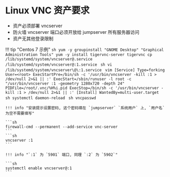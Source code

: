 # Linux VNC 资产要求

- 资产必须部署 vncserver
- 防火墙 vncserver 端口必须开放给 jumpserver 所有服务器访问
- 资产无其他登录限制

!!! tip "Centos 7 示例"
    ```sh
    yum -y groupinstall "GNOME Desktop" "Graphical Administration Tools"
    yum -y install tigervnc-server tigervnc
    cp /lib/systemd/system/vncserver@.service /lib/systemd/system/vncserver@:1.service
    ```
    ```sh
    vi /lib/systemd/system/vncserver\@\:1.service
    ```
    ```vim
    [Service]
    Type=forking
    User=<root>
    ExecStartPre=/bin/sh -c '/usr/bin/vncserver -kill :1 > /dev/null 2>&1 || :'
    ExecStart=/sbin/runuser -l root -c "/usr/bin/vncserver :1 -geometry 1280x720 -depth 24"
    PIDFile=/root/.vnc/%H%i.pid
    ExecStop=/bin/sh -c '/usr/bin/vncserver -kill :1 > /dev/null 2>&1 || :'
    [Install]
    WantedBy=multi-user.target
    ```
    ```sh
    systemctl daemon-reload
    ```
    ```sh
    vncpasswd
    ```

    !!! info "安装提示设置密码, 这个密码填在 `jumpserver` `系统用户` 上, `用户名` 为空不需要填写"

    ```sh
    firewall-cmd --permanent --add-service vnc-server
    ```
    ```sh
    vncserver :1
    ```

    !!! info "`:1` 为 `5901` 端口, 同理 `:2` 为 `5902`"

    ```sh
    systemctl enable vncserver@:1
    ```
